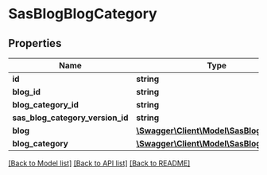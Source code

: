 # SasBlogBlogCategory

## Properties
Name | Type | Description | Notes
------------ | ------------- | ------------- | -------------
**id** | **string** |  | [optional] 
**blog_id** | **string** |  | 
**blog_category_id** | **string** |  | 
**sas_blog_category_version_id** | **string** |  | [optional] 
**blog** | [**\Swagger\Client\Model\SasBlogEntries**](SasBlogEntries.md) |  | [optional] 
**blog_category** | [**\Swagger\Client\Model\SasBlogCategory**](SasBlogCategory.md) |  | [optional] 

[[Back to Model list]](../../README.md#documentation-for-models) [[Back to API list]](../../README.md#documentation-for-api-endpoints) [[Back to README]](../../README.md)

